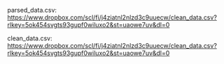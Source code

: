 parsed_data.csv: https://www.dropbox.com/scl/fi/j4ziatnl2nlzd3c9uuecw/clean_data.csv?rlkey=5ok454svgts93gupf0wiluxo2&st=uaowe7uv&dl=0

clean_data.csv: https://www.dropbox.com/scl/fi/j4ziatnl2nlzd3c9uuecw/clean_data.csv?rlkey=5ok454svgts93gupf0wiluxo2&st=uaowe7uv&dl=0
